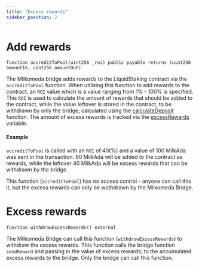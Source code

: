 ```yaml
---
title: "Excess rewards"
sidebar_position: 2
---
```


# Add rewards


```solidity
function accreditToPool(uint256 _roi) public payable returns (uint256 amountIn, uint256 amountOut)
```

The Milkomeda bridge adds rewards to the LiquidStaking contract via the `accreditToPool` function. When utilising this function to add rewards to the contract, an `ROI` value which is a value ranging from 1% - 100% is specified. This `ROI` is used to calculate the amount of rewards that should be added to the contract, while the value leftover is stored in the contract, to be withdrawn by only the bridge; calculated using the [calculateDeposit](https://github.com/dcSpark/liquid-staking/blob/06210a0591087dc64ea3a0d9c09a5c12773d327b/src/liquidstaking/LiquidStaking.sol#L860) function. The amount of excess rewards is tracked via the [excessRewards](https://github.com/dcSpark/liquid-staking/blob/06210a0591087dc64ea3a0d9c09a5c12773d327b/src/liquidstaking/LiquidStaking.sol#L43) variable.

#### Example
`accreditToPool` is called with an `ROI` of 40(%) and a value of 100 MilkAda was sent in the transaction. 60 MilkAda will be added to the contract as rewards, while the leftover 40 MilkAda will be excess rewards that can be withdrawn by the bridge.

This function (`accreditToPool`) has no access control - anyone can call this it, but the excess rewards can only be wothdrawn by the Milkomeda Bridge.

# Excess rewards

```solidity
function withdrawExcessRewards() external
```
The Milkomeda Bridge can call this function (`withdrawExcessRewards`) to withdraw the excess rewards. This function calls the bridge function `sendReward` and passing in the value of excess rewards, to the accumulated excess rewards to the bridge. Only the bridge can call this function.
